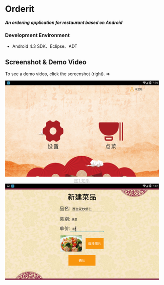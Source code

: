 # Orderit

***An ordering application for restaurant based on Android***

### Development Environment

- Android 4.3 SDK、Eclipse、ADT

Screenshot & Demo Video
-----------------------

To see a demo video, click the screenshot (right). =>


<a style="float:right" href="https://lcms.knu.ac.kr/em/5f2933e209a2b" target="_blank">
    <center>
    <img src="https://github.com/CAODONGXING/Orderit/blob/master/image003.png" width="600"/>
     <center style="font-size:14px;color:#C0C0C0;text-decoration:underline">图1.知乎</center> 
    <img src="https://github.com/CAODONGXING/Orderit/blob/master/image004.png" width="600"/>
    </center>
</a>


